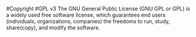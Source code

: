 #Copyright
#GPL v3
The GNU General Public License (GNU GPL or GPL) is a widely used free software license, which guarantees end users (individuals, organizations, companies) the freedoms to run, study, share(copy),
and modify the software.
